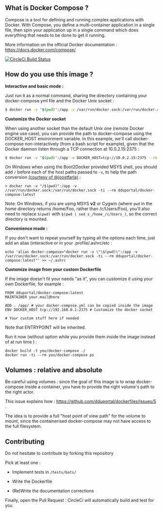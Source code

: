## What is Docker Compose ? ##

Compose is a tool for defining and running complex applications with Docker. With Compose, you define a multi-container application in a single file, then spin your application up in a single command which does everything that needs to be done to get it running.

More information on the official Docker documentation : https://docs.docker.com/compose/

[![CircleCi Build Status](https://circleci.com/gh/dduportal-dockerfiles/docker-compose.svg?&style=shield)](https://circleci.com/gh/dduportal-dockerfiles/docker-compose)

## How do you use this image ? ##

**Interactive and basic mode :**

Just run it as a normal command, sharing the directory containing your docker-compose.yml file and the Docker Unix socket :

```bash
$ docker run -v "$(pwd)":/app -v /var/run/docker.sock:/var/run/docker.sock -ti --rm dduportal/docker-compose:latest --help
```

**Customize the Docker socket**

When using another socket than the default Unix one (remote Docker engine use case), you can provide the path to docker-compose using the DOCKER_HOST environment variable.
In this example, we'll call docker-compose non-interactively (from a bash script for example), given that the Docker daemon listen through a TCP connection at 10.0.2.15:2375 :

```bash
$ docker run -v "$(pwd)":/app -e DOCKER_HOST=tcp://10.0.2.15:2375 --rm dduportal/docker-compose:latest up -d
```

On Windows when using the Boot2Docker provided MSYS shell, you should add ```/``` before each of the host paths passed to ```-v```, to help the path conversion [(courtesy of @joostfarla)](https://github.com/dduportal-dockerfiles/docker-compose/issues/1#issuecomment-99464292) :

```
> docker run -v "/$(pwd)":/app -v //var/run/docker.sock:/var/run/docker.sock -ti --rm dduportal/docker-compose:latest
```

Note: On Windows, if you are using MSYS **v2** or Cygwin (where ```pwd``` in the home directory returns /home/Foo, rather than /c/Users/Foo), you'll also need to replace ```$(pwd)``` with ```$(pwd | sed s_/home_/c/Users_)```, so the correct directory is mounted.

**Convenience mode :**

If you don't want to repeat yourself by typing all the options each time, just add an alias (interactive or in your .profile/.ashrc/etc :

    echo 'alias docker-compose="docker run -v \"\$(pwd)\":/app -v /var/run/docker.sock:/var/run/docker.sock -ti --rm dduportal/docker-compose:latest"' >> ~/.ashrc

**Customize image from your custom Dockerfile**

If the image doesn't fit your needs "as it", you can customize it using your own Dockerfile, for example :

    FROM dduportal/docker-compose:latest
    MAINTAINER your.mail@here
    
    ADD . /app/ # your docker-compose.yml can be copied inside the image
    ENV DOCKER_HOST tcp://192.168.0.1:2375 # Customize the docker socket
    
    # Your custom stuff here if needed

Note that ENTRYPOINT will be inherited.

Run it now (without option while you provide them inside the image instead of at run time ) :

    docker build -t you/docker-compose ./
    docker run -ti --rm you/docker-compose ps

## Volumes : relative and absolute

Be careful using volumes : since the goal of this image is to wrap docker-compose inside a container, you have to provide the right volume's path to the right actor.

This issue explains how : https://github.com/dduportal/dockerfiles/issues/5 .

The idea is to provide a full "host point of view path" for the volume to mount, since the containerised docker-compose may not have access to the full filesystem.

## Contributing

Do not hesitate to contribute by forking this repository

Pick at least one :

* Implement tests in ```/tests/bats/```

* Write the Dockerfile

* (Re)Write the documentation corrections


Finally, open the Pull Request : CircleCi will automatically build and test for you
